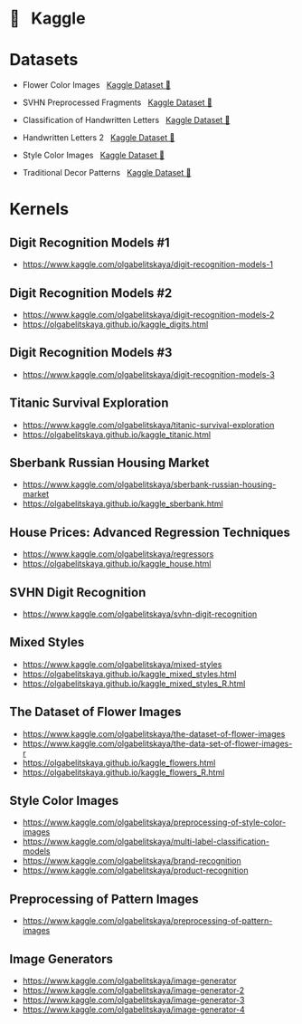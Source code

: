 # &#x1F4D1; &nbsp;   Kaggle


# Datasets

* Flower Color Images &nbsp; [Kaggle Dataset &#x1F4D6;](https://www.kaggle.com/olgabelitskaya/flower-color-images)

* SVHN Preprocessed Fragments &nbsp; [Kaggle Dataset &#x1F4D6;](https://www.kaggle.com/olgabelitskaya/svhn-preproccessed-fragments)

* Classification of Handwritten Letters &nbsp; [Kaggle Dataset &#x1F4D6;](https://www.kaggle.com/olgabelitskaya/classification-of-handwritten-letters)

* Handwritten Letters 2 &nbsp; [Kaggle Dataset &#x1F4D6;](https://www.kaggle.com/olgabelitskaya/handwritten-letters-2)

* Style Color Images &nbsp; [Kaggle Dataset &#x1F4D6;](https://www.kaggle.com/olgabelitskaya/style-color-images)

* Traditional Decor Patterns &nbsp; [Kaggle Dataset &#x1F4D6;](https://www.kaggle.com/olgabelitskaya/traditional-decor-patterns)


# Kernels

## Digit Recognition Models #1

* https://www.kaggle.com/olgabelitskaya/digit-recognition-models-1

## Digit Recognition Models #2

* https://www.kaggle.com/olgabelitskaya/digit-recognition-models-2
* https://olgabelitskaya.github.io/kaggle_digits.html

## Digit Recognition Models #3

* https://www.kaggle.com/olgabelitskaya/digit-recognition-models-3

## Titanic Survival Exploration

* https://www.kaggle.com/olgabelitskaya/titanic-survival-exploration
* https://olgabelitskaya.github.io/kaggle_titanic.html

## Sberbank Russian Housing Market

* https://www.kaggle.com/olgabelitskaya/sberbank-russian-housing-market
* https://olgabelitskaya.github.io/kaggle_sberbank.html

## House Prices: Advanced Regression Techniques

* https://www.kaggle.com/olgabelitskaya/regressors
* https://olgabelitskaya.github.io/kaggle_house.html

## SVHN Digit Recognition 

* https://www.kaggle.com/olgabelitskaya/svhn-digit-recognition 

## Mixed Styles 

* https://www.kaggle.com/olgabelitskaya/mixed-styles
* https://olgabelitskaya.github.io/kaggle_mixed_styles.html
* https://olgabelitskaya.github.io/kaggle_mixed_styles_R.html

## The Dataset of Flower Images

* https://www.kaggle.com/olgabelitskaya/the-dataset-of-flower-images
* https://www.kaggle.com/olgabelitskaya/the-data-set-of-flower-images-r
* https://olgabelitskaya.github.io/kaggle_flowers.html
* https://olgabelitskaya.github.io/kaggle_flowers_R.html

## Style Color Images

* https://www.kaggle.com/olgabelitskaya/preprocessing-of-style-color-images
* https://www.kaggle.com/olgabelitskaya/multi-label-classification-models
* https://www.kaggle.com/olgabelitskaya/brand-recognition
* https://www.kaggle.com/olgabelitskaya/product-recognition


## Preprocessing of Pattern Images

* https://www.kaggle.com/olgabelitskaya/preprocessing-of-pattern-images

## Image Generators

* https://www.kaggle.com/olgabelitskaya/image-generator
* https://www.kaggle.com/olgabelitskaya/image-generator-2
* https://www.kaggle.com/olgabelitskaya/image-generator-3
* https://www.kaggle.com/olgabelitskaya/image-generator-4
